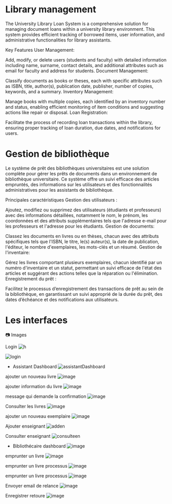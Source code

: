 # Library management
The University Library Loan System is a comprehensive solution for managing document loans within a university library environment. This system provides efficient tracking of borrowed items, user information, and administrative functionalities for library assistants.

Key Features
User Management:

Add, modify, or delete users (students and faculty) with detailed information including name, surname, contact details, and additional attributes such as email for faculty and address for students.
Document Management:

Classify documents as books or theses, each with specific attributes such as ISBN, title, author(s), publication date, publisher, number of copies, keywords, and a summary.
Inventory Management:

Manage books with multiple copies, each identified by an inventory number and status, enabling efficient monitoring of item conditions and suggesting actions like repair or disposal.
Loan Registration:

Facilitate the process of recording loan transactions within the library, ensuring proper tracking of loan duration, due dates, and notifications for users.

# Gestion de bibliothèque
Le système de prêt des bibliothèques universitaires est une solution complète pour gérer les prêts de documents dans un environnement de bibliothèque universitaire. Ce système offre un suivi efficace des articles empruntés, des informations sur les utilisateurs et des fonctionnalités administratives pour les assistants de bibliothèque.

Principales caractéristiques
Gestion des utilisateurs :

Ajoutez, modifiez ou supprimez des utilisateurs (étudiants et professeurs) avec des informations détaillées, notamment le nom, le prénom, les coordonnées et des attributs supplémentaires tels que l'adresse e-mail pour les professeurs et l'adresse pour les étudiants.
Gestion de documents:

Classez les documents en livres ou en thèses, chacun avec des attributs spécifiques tels que l'ISBN, le titre, le(s) auteur(s), la date de publication, l'éditeur, le nombre d'exemplaires, les mots-clés et un résumé.
Gestion de l'inventaire:

Gérez les livres comportant plusieurs exemplaires, chacun identifié par un numéro d'inventaire et un statut, permettant un suivi efficace de l'état des articles et suggérant des actions telles que la réparation ou l'élimination.
Enregistrement du prêt :

Facilitez le processus d’enregistrement des transactions de prêt au sein de la bibliothèque, en garantissant un suivi approprié de la durée du prêt, des dates d’échéance et des notifications aux utilisateurs.

# Les interfaces
📷 Images

Login
![h](https://github.com/zakariaelaoufi/library-management/assets/57291410/bdfaa500-c3a9-47eb-b013-cf3872b8636d)

![login](https://github.com/zakariaelaoufi/library-management/assets/57291410/159e5032-b37c-4874-ab81-a5a653a9eb7b)

- Assistant Dashboard
![assistantDashboard](https://github.com/zakariaelaoufi/library-management/assets/57291410/123fc4d1-67e5-4e39-a2d8-5cd3ae7f8fc5)

ajouter un nouveau livre
![image](https://github.com/zakariaelaoufi/library-management/assets/57291410/bcc22f84-96c1-4145-a3c1-92635b85c90b)

ajouter information du livre
![image](https://github.com/zakariaelaoufi/library-management/assets/57291410/c4fd2f79-5886-4beb-86e6-1bd1f34ca441)

message qui demande la confirmation
![image](https://github.com/zakariaelaoufi/library-management/assets/57291410/eab61517-a895-4008-95b5-46e2dcb41a6e)

Consulter les livres
![image](https://github.com/zakariaelaoufi/library-management/assets/57291410/93369502-36ae-4a52-831f-7b9fb88b847e)

ajouter un nouveau exemplaire
![image](https://github.com/zakariaelaoufi/library-management/assets/57291410/d35fefbf-a59f-4372-aa8a-5d33b84df076)

Ajouter enseignant
![adden](https://github.com/zakariaelaoufi/library-management/assets/57291410/7e5a4b36-546c-40b1-b8f8-ebcacaf20ccf)

Consulter enseignant
![consulteen](https://github.com/zakariaelaoufi/library-management/assets/57291410/f7873a42-51b5-4fcc-a885-1417074c9137)


- Bibliothécaire dashboard
![image](https://github.com/zakariaelaoufi/library-management/assets/57291410/bfdc3cf2-0631-42a0-a5ef-461cd8714384)

emprunter un livre
![image](https://github.com/zakariaelaoufi/library-management/assets/57291410/c309ce4d-95f3-49c8-ad71-b804de24d66f)

emprunter un livre processus
![image](https://github.com/zakariaelaoufi/library-management/assets/57291410/5e3a8ee4-6a54-4da6-8787-f7a309b222cf)

emprunter un livre processus
![image](https://github.com/zakariaelaoufi/library-management/assets/57291410/42bf517e-7062-4658-869f-7b8422a81c40)

Envoyer email de relance
![image](https://github.com/zakariaelaoufi/library-management/assets/57291410/b0cc0e05-e008-41e3-8603-cef8cadefdb9)

Enregistrer retoure
![image](https://github.com/zakariaelaoufi/library-management/assets/57291410/3304ee4d-8299-4a44-95da-4fc1135809fa)
